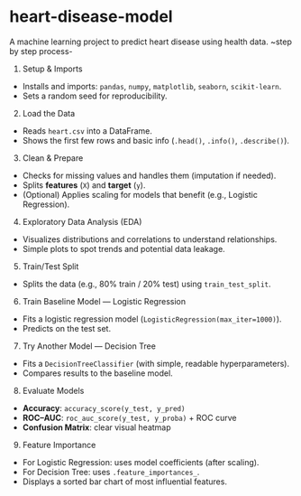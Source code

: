 # heart-disease-model
A machine learning project to predict heart disease using health data.
~step by step process-

1) Setup & Imports
- Installs and imports: `pandas`, `numpy`, `matplotlib`, `seaborn`, `scikit-learn`.
- Sets a random seed for reproducibility.

2) Load the Data
- Reads `heart.csv` into a DataFrame.
- Shows the first few rows and basic info (`.head()`, `.info()`, `.describe()`).

3) Clean & Prepare
- Checks for missing values and handles them (imputation if needed).
- Splits **features** (`X`) and **target** (`y`).
- (Optional) Applies scaling for models that benefit (e.g., Logistic Regression).

4) Exploratory Data Analysis (EDA)
- Visualizes distributions and correlations to understand relationships.
- Simple plots to spot trends and potential data leakage.

5) Train/Test Split
- Splits the data (e.g., 80% train / 20% test) using `train_test_split`.

6) Train Baseline Model — Logistic Regression
- Fits a logistic regression model (`LogisticRegression(max_iter=1000)`).
- Predicts on the test set.

7) Try Another Model — Decision Tree
- Fits a `DecisionTreeClassifier` (with simple, readable hyperparameters).
- Compares results to the baseline model.

8) Evaluate Models
- **Accuracy**: `accuracy_score(y_test, y_pred)`
- **ROC–AUC**: `roc_auc_score(y_test, y_proba)` + ROC curve
- **Confusion Matrix**: clear visual heatmap

9) Feature Importance
- For Logistic Regression: uses model coefficients (after scaling).
- For Decision Tree: uses `.feature_importances_`.
- Displays a sorted bar chart of most influential features.
